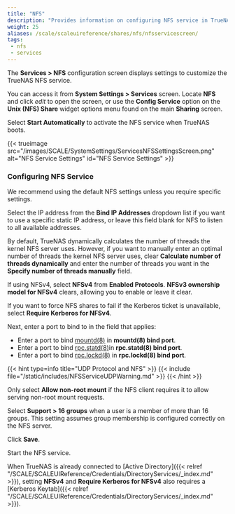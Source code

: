 ```yaml
---
title: "NFS"
description: "Provides information on configuring NFS service in TrueNAS SCALE."
weight: 25
aliases: /scale/scaleuireference/shares/nfs/nfsservicescreen/
tags:
 - nfs
 - services
---
```


The **Services > NFS** configuration screen displays settings to customize the TrueNAS NFS service.

You can access it from **System Settings > Services** screen. Locate **NFS** and click <i class="material-icons" aria-hidden="true" title="Configure">edit</i> to open the screen, or use the **Config Service** option on the **Unix (NFS) Share** widget options menu found on the main **Sharing** screen.

Select **Start Automatically** to activate the NFS service when TrueNAS boots.

{{< trueimage src="/images/SCALE/SystemSettings/ServicesNFSSettingsScreen.png" alt="NFS Service Settings" id="NFS Service Settings" >}}

### Configuring NFS Service

We recommend using the default NFS settings unless you require specific settings.

Select the IP address from the **Bind IP Addresses** dropdown list if you want to use a specific static IP address, or leave this field blank for NFS to listen to all available addresses.

By default, TrueNAS dynamically calculates the number of threads the kernel NFS server uses. However, if you want to manually enter an optimal number of threads the kernel NFS server uses, clear **Calculate number of threads dynamically** and enter the number of threads you want in the **Specify number of threads manually** field. 

If using NFSv4, select **NFSv4** from **Enabled Protocols**. **NFSv3 ownership model for NFSv4** clears, allowing you to enable or leave it clear.

If you want to force NFS shares to fail if the Kerberos ticket is unavailable, select **Require Kerberos for NFSv4**.

Next, enter a port to bind to in the field that applies:

* Enter a port to bind [mountd(8)](https://man7.org/linux/man-pages/man8/mountd.8.html) in **mountd(8) bind port**. 
* Enter a port to bind [rpc.statd(8)](https://man7.org/linux/man-pages/man8/statd.8.html)in **rpc.statd(8) bind port**.
* Enter a port to bind [rpc.lockd(8)](https://linux.die.net/man/8/rpc.lockd) in **rpc.lockd(8) bind port**.

{{< hint type=info title="UDP Protocol and NFS" >}}
{{< include file="/static/includes/NFSServiceUDPWarning.md" >}}
{{< /hint >}}

Only select **Allow non-root mount** if the NFS client requires it to allow serving non-root mount requests.

Select **Support > 16 groups** when a user is a member of more than 16 groups. This setting assumes group membership is configured correctly on the NFS server.

Click **Save**.

Start the NFS service.

When TrueNAS is already connected to [Active Directory]({{< relref "/SCALE/SCALEUIReference/Credentials/DirectoryServices/_index.md" >}}), setting **NFSv4** and **Require Kerberos for NFSv4** also requires a [Kerberos Keytab]({{< relref "/SCALE/SCALEUIReference/Credentials/DirectoryServices/_index.md" >}}). 